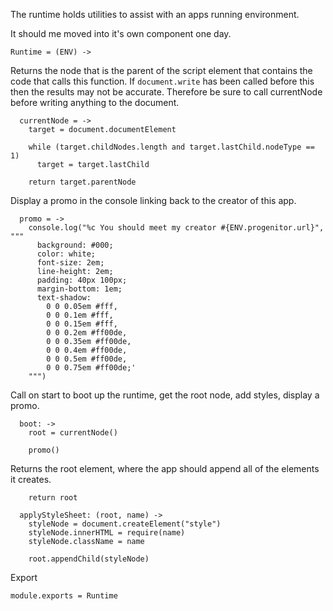 The runtime holds utilities to assist with an apps running environment.

It should me moved into it's own component one day.

    Runtime = (ENV) ->

Returns the node that is the parent of the script element that contains the code
that calls this function. If `document.write` has been called before this then the
results may not be accurate. Therefore be sure to call currentNode before
writing anything to the document.

      currentNode = ->
        target = document.documentElement
      
        while (target.childNodes.length and target.lastChild.nodeType == 1)
          target = target.lastChild
      
        return target.parentNode

Display a promo in the console linking back to the creator of this app.

      promo = ->
        console.log("%c You should meet my creator #{ENV.progenitor.url}", """
          background: #000; 
          color: white; 
          font-size: 2em;
          line-height: 2em;
          padding: 40px 100px;
          margin-bottom: 1em;
          text-shadow: 
            0 0 0.05em #fff, 
            0 0 0.1em #fff, 
            0 0 0.15em #fff, 
            0 0 0.2em #ff00de, 
            0 0 0.35em #ff00de, 
            0 0 0.4em #ff00de, 
            0 0 0.5em #ff00de, 
            0 0 0.75em #ff00de;'
        """)

Call on start to boot up the runtime, get the root node, add styles, display a 
promo.

      boot: ->
        root = currentNode()

        promo()

Returns the root element, where the app should append all of the elements it
creates.

        return root
        
      applyStyleSheet: (root, name) ->
        styleNode = document.createElement("style")
        styleNode.innerHTML = require(name)
        styleNode.className = name
        
        root.appendChild(styleNode)

Export

    module.exports = Runtime
